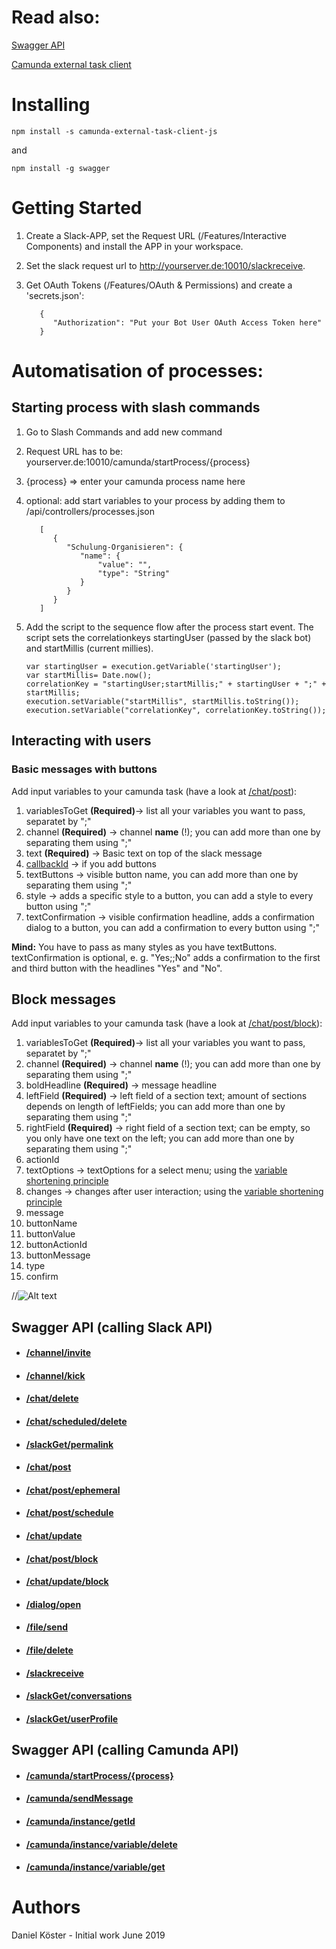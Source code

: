 # Read also:

[Swagger API](https://github.com/swagger-api)

[Camunda external task client](https://github.com/camunda/camunda-external-task-client-js)

# Installing
```
npm install -s camunda-external-task-client-js 
```

and

```
npm install -g swagger
```

# Getting Started

1. Create a Slack-APP, set the Request URL (/Features/Interactive Components) and install the APP in your workspace.
2. Set the slack request url to http://yourserver.de:10010/slackreceive.
3. Get OAuth Tokens (/Features/OAuth & Permissions) and create a 'secrets.json':

   ```
      {
         "Authorization": "Put your Bot User OAuth Access Token here"
      }
   ```
# Automatisation of processes:

## Starting process with slash commands

1. Go to Slash Commands and add new command
2. Request URL has to be: yourserver.de:10010/camunda/startProcess/{process}
3. {process} => enter your camunda process name here
4. optional: add start variables to your process by adding them to /api/controllers/processes.json
   ```
      [
         {
            "Schulung-Organisieren": {
               "name": {
                   "value": "",
                   "type": "String"
               }
            }
         }
      ]
   ```
5. Add the script to the sequence flow after the process start event. The script sets the correlationkeys startingUser (passed by the slack bot) and startMillis (current millies).

   ```
   var startingUser = execution.getVariable('startingUser');
   var startMillis= Date.now();
   correlationKey = "startingUser;startMillis;" + startingUser + ";" + startMillis;
   execution.setVariable("startMillis", startMillis.toString());
   execution.setVariable("correlationKey", correlationKey.toString());
   ```
   
## Interacting with users

### Basic messages with buttons

Add input variables to your camunda task (have a look at [/chat/post](docs/chatPost.MD)):
   1. variablesToGet **(Required)**-> list all your variables you want to pass, separatet by ";"
   2. channel **(Required)** -> channel **name** (!); you can add more than one by separating them using ";"
   3. text **(Required)** -> Basic text on top of the slack message
   4. [callbackId](docs/callbackId) -> if you add buttons
   5. textButtons -> visible button name, you can add more than one by separating them using ";"
   6. style -> adds a specific style to a button, you can add a style to every button using ";"
   7. textConfirmation -> visible confirmation headline, adds a confirmation dialog to a button, 
      you can add a confirmation to every button using ";"

**Mind:** You have to pass as many styles as you have textButtons. textConfirmation is optional, e. g. "Yes;;No" adds a confirmation to the first and third button with the headlines "Yes" and "No".

## Block messages

Add input variables to your camunda task (have a look at [/chat/post/block](docs/chatPostBlock.MD)):
   1. variablesToGet **(Required)**-> list all your variables you want to pass, separatet by ";"
   2. channel **(Required)** -> channel **name** (!); you can add more than one by separating them using ";"
   3. boldHeadline **(Required)** -> message headline
   4. leftField **(Required)** -> left field of a section text; amount of sections depends on length of leftFields; 
      you can add more than one by separating them using ";"
   5. rightField **(Required)** -> right field of a section text; can be empty, so you only have one text on the left; you can add more       than one by separating them using ";"
   6. actionId
   7. textOptions -> textOptions for a select menu; using the [variable shortening principle](docs/vsp.MD)
   8. changes -> changes after user interaction; using the [variable shortening principle](docs/vsp.MD)
   9. message
   10. buttonName
   11. buttonValue
   12. buttonActionId
   13. buttonMessage
   14. type
   15. confirm
   
   
   
   
//![Alt text](/pfad/zum/bild.jpg "Optionaler Titel")


## Swagger API (calling Slack API)
* #### [/channel/invite](docs/channelInvite.MD)
* #### [/channel/kick](docs//channel/kick.MD)
* #### [/chat/delete](docs/chatDelete.MD)
* #### [/chat/scheduled/delete](docs/chatScheduledDelete.MD)
* #### [/slackGet/permalink](docs/slackGetPermalink.MD)
* #### [/chat/post](docs/chatPost.MD)
* #### [/chat/post/ephemeral](docs/chatPostEphemeral.MD)
* #### [/chat/post/schedule](docs/chatPostSchedule.MD)
* #### [/chat/update](docs/chatUpdate.MD)
* #### [/chat/post/block](docs/chatPostBlock.MD)
* #### [/chat/update/block](docs/chatUpdateBlock.MD)
* #### [/dialog/open](docs/dialogOpen.MD)
* #### [/file/send](docs/fileSend.MD)
* #### [/file/delete](docs/fileDelete.MD)
* #### [/slackreceive](docs/slackReceive.MD)
* #### [/slackGet/conversations](docs/slackGetConversations.MD)
* #### [/slackGet/userProfile](docs/slackGetUserProfile.MD)

## Swagger API (calling Camunda API)

* #### [/camunda/startProcess/{process}](docs/camundaStartProcess.MD)
* #### [/camunda/sendMessage](docs/camundaSendMessage.MD)
* #### [/camunda/instance/getId](docs/camundaInstanceGetId.MD)
* #### [/camunda/instance/variable/delete](docs/camundaInstanceVariableDelete.MD)
* #### [/camunda/instance/variable/get](docs/camundaInstanceVariableGet.MD)



# Authors
Daniel Köster - Initial work June 2019
